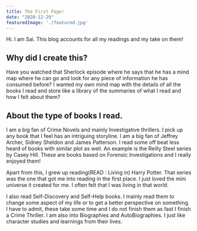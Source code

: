 ```yaml
---
title: The First Page!
date: "2020-12-29"
featuredImage: './featured.jpg'
---
```


Hi. I am Sai. This blog accounts for all my readings and my take on them!

<!-- end -->

## Why did I create this?

Have you watched that Sherlock episode where he says that he has a mind map where he can go and look for any piece of information he has consumed before? I wanted my own mind map with the details of all the books I read and store like a library of the summaries of what I read and how I felt about them?

## About the type of books I read.

I am a big fan of Crime Novels and mainly Investigative thrillers. I pick up any book that I feel has an intriguing storyline. I am a big fan of Jeffrey Archer, Sidney Sheldon and James Patterson. I read some off beat less heard of books with similar plot as well. An example is the Reilly Steel series by Casey Hill. These are books based on Forensic Investigations and I really enjoyed them! 

Apart from this, I grew up reading(READ : Living in) Harry Potter. That series was the one that got me into reading in the first place. I just loved the mini universe it created for me. I often felt that I was living in that world.

I also read Self-Discovery and Self-Help books. I mainly read them to change some aspect of my life or to get a better perspective on something. I have to admit, these take some time and I do not finish them as fast I finish a Crime Thriller. I am also into Biographies and AutoBiographies. I just like character studies and learnings from their lives.